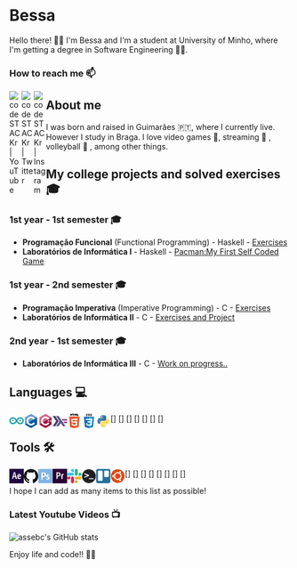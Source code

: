 # Bessa

Hello there! 👋😊 I'm Bessa and I'm a student at University of Minho, where I'm getting a degree in Software Engineering 👩‍💻. 

### How to reach me 📫

[<img align="left" alt="codeSTACKr | YouTube" width="22px" src="https://cdn.jsdelivr.net/npm/simple-icons@v3/icons/youtube.svg"/>][youtube]
[<img align="left" alt="codeSTACKr | Twitter" width="22px" src="https://cdn.jsdelivr.net/npm/simple-icons@v3/icons/twitter.svg"/>][twitter]
[<img align="left" alt="codeSTACKr | Instagram" width="22px" src="https://cdn.jsdelivr.net/npm/simple-icons@v3/icons/instagram.svg"/>][instagram]

## About me

I was born and raised in Guimarães 🇵🇹, where I currently live. However I study in Braga. I love video games 👾, streaming 🎥 , volleyball 🏐 , among other things. 

## My college projects and solved exercises 🎓

### 1st year - 1st semester 🎓

- **Programação Funcional** (Functional Programming) - Haskell - [Exercises](https://github.com/assebc/Programacao-Funcional)
- **Laboratórios de Informática I** - Haskell - [Pacman:My First Self Coded Game](https://github.com/assebc/Laboratorios-Informatica-I)

### 1st year - 2nd semester 🎓

- **Programação Imperativa** (Imperative Programming) - C - [Exercises](https://github.com/assebc/Programacao-Imperativa)
- **Laboratórios de Informática II** - C - [Exercises and Project](https://github.com/assebc/Laboratorios-Informatica-II)

### 2nd year - 1st semester 🎓

- **Laboratórios de Informática III** - C - [Work on progress..](https://github.com/assebc/Laboratorios-Informatica-III)

## Languages 💻

[<img align="left" alt="Arduino" width="26px" src="https://github.com/devicons/devicon/blob/master/icons/arduino/arduino-original.svg" />]
[<img align="left" alt="C" width="26px" src="https://raw.githubusercontent.com/devicons/devicon/master/icons/c/c-original.svg" />]
[<img align="left" alt="C++" width="26px" src="https://github.com/devicons/devicon/blob/master/icons/cplusplus/cplusplus-original.svg" />]
[<img align="left" alt="Haskell" width="26px" src="https://raw.githubusercontent.com/devicons/devicon/master/icons/haskell/haskell-original.svg" />]
[<img align="left" alt="HTML5" width="26px" src="https://raw.githubusercontent.com/github/explore/80688e429a7d4ef2fca1e82350fe8e3517d3494d/topics/html/html.png" />]
[<img align="left" alt="CSS3" width="26px" src="https://raw.githubusercontent.com/github/explore/80688e429a7d4ef2fca1e82350fe8e3517d3494d/topics/css/css.png" />]
[<img align="left" alt="Python" width="26px" src="https://github.com/devicons/devicon/blob/master/icons/python/python-original.svg" />]

## Tools 🛠️

[<img align="left" alt="After Effects" width="26px" src="https://github.com/devicons/devicon/blob/master/icons/aftereffects/aftereffects-plain.svg"/>]
[<img align="left" alt="GitHub" width="26px" src="https://raw.githubusercontent.com/github/explore/78df643247d429f6cc873026c0622819ad797942/topics/github/github.png"/>]
[<img align="left" alt="Photoshop" width="26px" src ="https://github.com/devicons/devicon/blob/master/icons/photoshop/photoshop-plain.svg"/>]
[<img align="left" alt="Premiere" width="26px" src ="https://github.com/devicons/devicon/blob/master/icons/premierepro/premierepro-plain.svg"/>]
[<img align="left" alt="Slack" width="26px" src ="https://github.com/devicons/devicon/blob/master/icons/slack/slack-original.svg"/>]
[<img align="left" alt="Terminal" width="26px" src="https://raw.githubusercontent.com/github/explore/80688e429a7d4ef2fca1e82350fe8e3517d3494d/topics/terminal/terminal.png"/>]
[<img align="left" alt="Trello" width="26px" src ="https://github.com/devicons/devicon/blob/master/icons/trello/trello-plain.svg"/>]
[<img align="left" alt="Ubuntu" width="26px" src ="https://github.com/devicons/devicon/blob/master/icons/ubuntu/ubuntu-plain.svg"/>]


I hope I can add as many items to this list as possible!


### Latest Youtube Videos 📺
<!-- YOUTUBE:START -->
<!-- YOUTUBE:END -->

![assebc's GitHub stats](https://github-readme-stats.vercel.app/api?username=assebc&count_private=true&show_icons=true)


Enjoy life and code!! 👋😊


[twitter]: https://twitter.com/bessitos_
[youtube]: https://www.youtube.com/channel/UCKz1tkzbzC6SV9CYF7qRE3g
[instagram]: https://instagram.com/bessitos_
